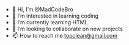 - 👋 Hi, I’m @MadCodeBro
- 👀 I’m interested in learning coding
- 🌱 I’m currently learning HTML
- 💞️ I’m looking to collaborate on new projects
- 📫 How to reach me topclean@gmail.com

<!---
MadCodeBr/MadCodeBr is a ✨ special ✨ repository because its `README.md` (this file) appears on your GitHub profile.
You can click the Preview link to take a look at your changes.
--->
